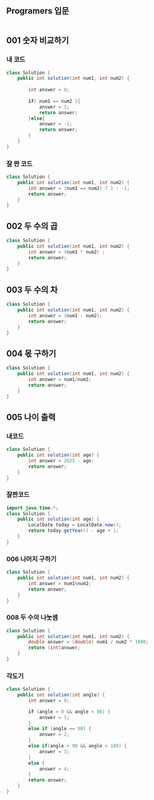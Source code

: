 
## Programers 입문 
```java

```

## 001 숫자 비교하기
### 내 코드
```java
class Solution {
    public int solution(int num1, int num2) {
        
        int answer = 0;
        
        if( num1 == num2 ){
            answer = 1;
            return answer;
        }else{
            answer = -1;
            return answer;
        }
    }
}
```

### 잘 짠 코드
```java
class Solution {
    public int solution(int num1, int num2) {
        int answer = (num1 == num2) ? 1 : -1;
        return answer;
    }
}
```

## 002 두 수의 곱
```java
class Solution {
    public int solution(int num1, int num2) {
        int answer = (num1 * num2) ;
        return answer;
    }
}
```

## 003 두 수의 차
```java
class Solution {
    public int solution(int num1, int num2) {
        int answer = (num1 - num2);
        return answer;
    }
}
```

## 004 몫 구하기
```java
class Solution {
    public int solution(int num1, int num2) {
        int answer = num1/num2;
        return answer;
    }
}
```

## 005 나이 출력
### 내코드
```java
class Solution {
    public int solution(int age) {
        int answer = 2023 - age;
        return answer;
    }
}
```

### 잘짠코드
```java
import java.time.*;
class Solution {
    public int solution(int age) {
        LocalDate today = LocalDate.now();
        return today.getYear() - age + 1;
    }
}
```

### 006 나머지 구하기
```java
class Solution {
    public int solution(int num1, int num2) {
        int answer = num1%num2;
        return answer;
    }
}
```

### 008 두 수의 나눗셈
```java
class Solution {
    public int solution(int num1, int num2) {
        double answer = (double) num1 / num2 * 1000;
        return (int)answer;
    }
}
```

### 각도기
```java
class Solution {
    public int solution(int angle) {
        int answer = 0;

        if (angle > 0 && angle < 90) {
            answer = 1;
        }
        else if (angle == 90) {
            answer = 2;
        }
        else if(angle > 90 && angle < 180) {
            answer = 3;
        }
        else {
            answer = 4;
        }
        return answer;
    }
}
```
